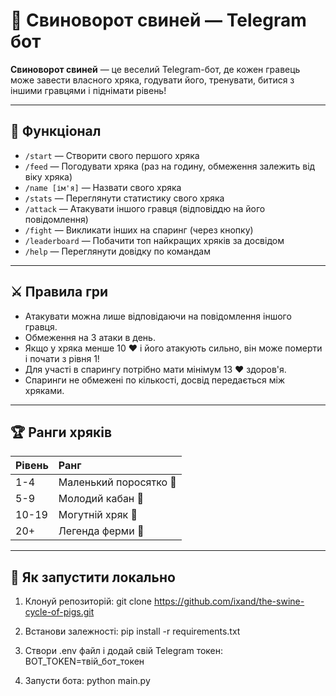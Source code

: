 # 🐷 Свиноворот свиней — Telegram бот

**Свиноворот свиней** — це веселий Telegram-бот, де кожен гравець може завести власного хряка, годувати його, тренувати, битися з іншими гравцями і піднімати рівень!

---

## 📜 Функціонал

- `/start` — Створити свого першого хряка
- `/feed` — Погодувати хряка (раз на годину, обмеження залежить від віку хряка)
- `/name [ім'я]` — Назвати свого хряка
- `/stats` — Переглянути статистику свого хряка
- `/attack` — Атакувати іншого гравця (відповіддю на його повідомлення)
- `/fight` — Викликати інших на спаринг (через кнопку)
- `/leaderboard` — Побачити топ найкращих хряків за досвідом
- `/help` — Переглянути довідку по командам

---

## ⚔️ Правила гри

- Атакувати можна лише відповідаючи на повідомлення іншого гравця.
- Обмеження на 3 атаки в день.
- Якщо у хряка менше 10 ❤️ і його атакують сильно, він може померти і почати з рівня 1!
- Для участі в спарингу потрібно мати мінімум 13 ❤️ здоров'я.
- Спаринги не обмежені по кількості, досвід передається між хряками.

---

## 🏆 Ранги хряків

| Рівень | Ранг |
|:-------|:-----|
| 1-4 | Маленький поросятко 🐖 |
| 5-9 | Молодий кабан 🐗 |
| 10-19 | Могутній хряк 🐽 |
| 20+ | Легенда ферми 🐲 |

---

## 🚀 Як запустити локально

1. Клонуй репозиторій: git clone https://github.com/ixand/the-swine-cycle-of-pigs.git

2. Встанови залежності: pip install -r requirements.txt

3. Створи .env файл і додай свій Telegram токен: BOT_TOKEN=твій_бот_токен

4. Запусти бота: python main.py
